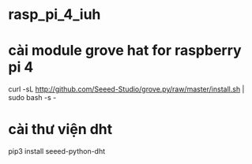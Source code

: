 # rasp_pi_4_iuh

# cài module grove hat for raspberry pi 4

curl -sL http://github.com/Seeed-Studio/grove.py/raw/master/install.sh | sudo bash -s -

# cài thư viện dht 

pip3 install seeed-python-dht
